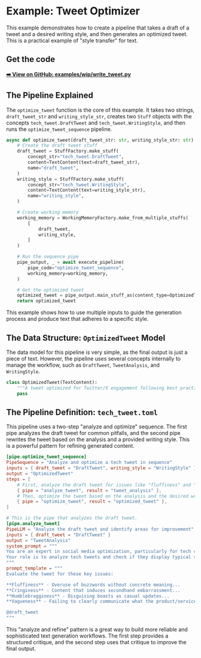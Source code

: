# Example: Tweet Optimizer

This example demonstrates how to create a pipeline that takes a draft of a tweet and a desired writing style, and then generates an optimized tweet. This is a practical example of "style transfer" for text.

## Get the code

[**➡️ View on GitHub: examples/wip/write_tweet.py**](https://github.com/Pipelex/pipelex-cookbook/blob/main/examples/wip/write_tweet.py)

## The Pipeline Explained

The `optimize_tweet` function is the core of this example. It takes two strings, `draft_tweet_str` and `writing_style_str`, creates two `Stuff` objects with the concepts `tech_tweet.DraftTweet` and `tech_tweet.WritingStyle`, and then runs the `optimize_tweet_sequence` pipeline.

```python
async def optimize_tweet(draft_tweet_str: str, writing_style_str: str) -> OptimizedTweet:
    # Create the draft tweet stuff
    draft_tweet = StuffFactory.make_stuff(
        concept_str="tech_tweet.DraftTweet",
        content=TextContent(text=draft_tweet_str),
        name="draft_tweet",
    )
    writing_style = StuffFactory.make_stuff(
        concept_str="tech_tweet.WritingStyle",
        content=TextContent(text=writing_style_str),
        name="writing_style",
    )

    # Create working memory
    working_memory = WorkingMemoryFactory.make_from_multiple_stuffs(
        [
            draft_tweet,
            writing_style,
        ]
    )

    # Run the sequence pipe
    pipe_output, _ = await execute_pipeline(
        pipe_code="optimize_tweet_sequence",
        working_memory=working_memory,
    )

    # Get the optimized tweet
    optimized_tweet = pipe_output.main_stuff_as(content_type=OptimizedTweet)
    return optimized_tweet
```

This example shows how to use multiple inputs to guide the generation process and produce text that adheres to a specific style.

## The Data Structure: `OptimizedTweet` Model

The data model for this pipeline is very simple, as the final output is just a piece of text. However, the pipeline uses several concepts internally to manage the workflow, such as `DraftTweet`, `TweetAnalysis`, and `WritingStyle`.

```python
class OptimizedTweet(TextContent):
    """A tweet optimized for Twitter/X engagement following best practices."""
    pass
```

## The Pipeline Definition: `tech_tweet.toml`

This pipeline uses a two-step "analyze and optimize" sequence. The first pipe analyzes the draft tweet for common pitfalls, and the second pipe rewrites the tweet based on the analysis and a provided writing style. This is a powerful pattern for refining generated content.

```toml
[pipe.optimize_tweet_sequence]
PipeSequence = "Analyze and optimize a tech tweet in sequence"
inputs = { draft_tweet = "DraftTweet", writing_style = "WritingStyle" }
output = "OptimizedTweet"
steps = [
    # First, analyze the draft tweet for issues like "fluffiness" and "vagueness".
    { pipe = "analyze_tweet", result = "tweet_analysis" },
    # Then, optimize the tweet based on the analysis and the desired writing style.
    { pipe = "optimize_tweet", result = "optimized_tweet" },
]

# This is the pipe that analyzes the draft tweet.
[pipe.analyze_tweet]
PipeLLM = "Analyze the draft tweet and identify areas for improvement"
inputs = { draft_tweet = "DraftTweet" }
output = "TweetAnalysis"
system_prompt = """
You are an expert in social media optimization, particularly for tech content on Twitter/X.
Your role is to analyze tech tweets and check if they display typical startup communication pitfalls.
"""
prompt_template = """
Evaluate the tweet for these key issues:

**Fluffiness** - Overuse of buzzwords without concrete meaning...
**Cringiness** - Content that induces secondhand embarrassment...
**Humblebragginess** - Disguising boasts as casual updates...
**Vagueness** - Failing to clearly communicate what the product/service actually does...

@draft_tweet
"""
```
This "analyze and refine" pattern is a great way to build more reliable and sophisticated text generation workflows. The first step provides a structured critique, and the second step uses that critique to improve the final output. 